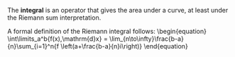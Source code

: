 The **integral** is an operator that gives the area under a curve, at least under the Riemann sum interpretation.

A formal definition of the Riemann integral follows:
\begin{equation}
\int\limits_a^b{f(x)\,\mathrm{d}x} = \lim_{n\to\infty}\frac{b-a}{n}\sum_{i=1}^n{f \left(a+\frac{b-a}{n}i\right)}
\end{equation}

